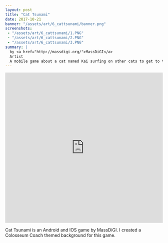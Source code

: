 ```yaml
---
layout: post
title: "Cat Tsunami"
date: 2017-10-21
banner: "/assets/art/6_cattsunami/banner.png"
screenshots:
 - "/assets/art/6_cattsunami/1.PNG"
 - "/assets/art/6_cattsunami/2.PNG"
 - "/assets/art/6_cattsunami/3.PNG"
summary: |
  by <a href="http://massdigi.org/">MassDiGI</a>
  Artist
  A mobile game about a cat named Kai surfing on other cats to get to the catnip sale. Launched on iOS and Android in Spring 2017.
---
```

<iframe width="100%" height="480" src="https://www.youtube.com/embed/FhKjQ_8qUSk" frameborder="0" allow="autoplay; encrypted-media" allowfullscreen></iframe>

Cat Tsunami is an Android and IOS game by MassDiGI. I created a Colosseum Coach themed background for this game.
